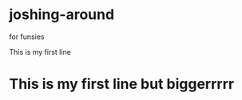 # joshing-around
for funsies

<p>This is my first line</p>
<h1>This is my first line but biggerrrrr</h1>
